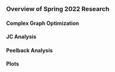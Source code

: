 ### Overview of Spring 2022 Research



#### Complex Graph Optimization

#### JC Analysis

#### Peelback Analysis

#### Plots

#### 
